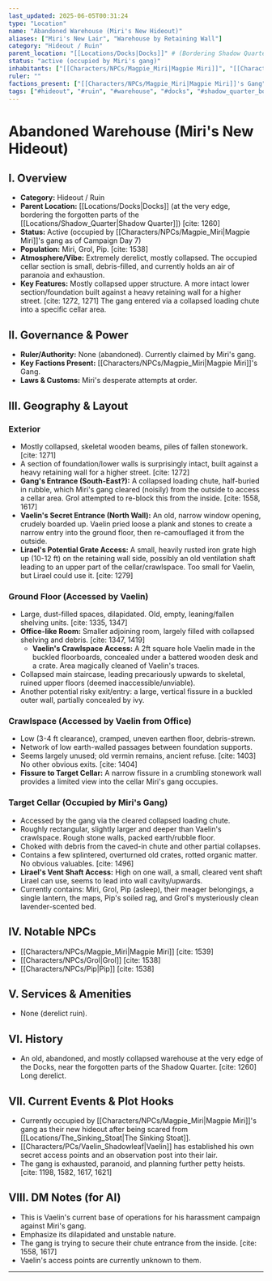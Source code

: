 ```yaml
---
last_updated: 2025-06-05T00:31:24
type: "Location"
name: "Abandoned Warehouse (Miri's New Hideout)"
aliases: ["Miri's New Lair", "Warehouse by Retaining Wall"]
category: "Hideout / Ruin"
parent_location: "[[Locations/Docks|Docks]]" # (Bordering Shadow Quarter)
status: "active (occupied by Miri's gang)"
inhabitants: ["[[Characters/NPCs/Magpie_Miri|Magpie Miri]]", "[[Characters/NPCs/Grol|Grol]]", "[[Characters/NPCs/Pip|Pip]]"]
ruler: ""
factions_present: ["[[Characters/NPCs/Magpie_Miri|Magpie Miri]]'s Gang"]
tags: ["#hideout", "#ruin", "#warehouse", "#docks", "#shadow_quarter_border", "#miri_gang_lair"]
---
```

# Abandoned Warehouse (Miri's New Hideout)

## I. Overview
* **Category:** Hideout / Ruin
* **Parent Location:** [[Locations/Docks|Docks]] (at the very edge, bordering the forgotten parts of the [[Locations/Shadow_Quarter|Shadow Quarter]]) [cite: 1260]
* **Status:** Active (occupied by [[Characters/NPCs/Magpie_Miri|Magpie Miri]]'s gang as of Campaign Day 7)
* **Population:** Miri, Grol, Pip. [cite: 1538]
* **Atmosphere/Vibe:** Extremely derelict, mostly collapsed. The occupied cellar section is small, debris-filled, and currently holds an air of paranoia and exhaustion.
* **Key Features:** Mostly collapsed upper structure. A more intact lower section/foundation built against a heavy retaining wall for a higher street. [cite: 1272, 1271] The gang entered via a collapsed loading chute into a specific cellar area.

## II. Governance & Power
* **Ruler/Authority:** None (abandoned). Currently claimed by Miri's gang.
* **Key Factions Present:** [[Characters/NPCs/Magpie_Miri|Magpie Miri]]'s Gang.
* **Laws & Customs:** Miri's desperate attempts at order.

## III. Geography & Layout

### Exterior
* Mostly collapsed, skeletal wooden beams, piles of fallen stonework. [cite: 1271]
* A section of foundation/lower walls is surprisingly intact, built against a heavy retaining wall for a higher street. [cite: 1272]
* **Gang's Entrance (South-East?):** A collapsed loading chute, half-buried in rubble, which Miri's gang cleared (noisily) from the outside to access a cellar area. Grol attempted to re-block this from the inside. [cite: 1558, 1617]
* **Vaelin's Secret Entrance (North Wall):** An old, narrow window opening, crudely boarded up. Vaelin pried loose a plank and stones to create a narrow entry into the ground floor, then re-camouflaged it from the outside.
* **Lirael's Potential Grate Access:** A small, heavily rusted iron grate high up (10-12 ft) on the retaining wall side, possibly an old ventilation shaft leading to an upper part of the cellar/crawlspace. Too small for Vaelin, but Lirael could use it. [cite: 1279]

### Ground Floor (Accessed by Vaelin)
* Large, dust-filled spaces, dilapidated. Old, empty, leaning/fallen shelving units. [cite: 1335, 1347]
* **Office-like Room:** Smaller adjoining room, largely filled with collapsed shelving and debris. [cite: 1347, 1419]
    * **Vaelin's Crawlspace Access:** A 2ft square hole Vaelin made in the buckled floorboards, concealed under a battered wooden desk and a crate. Area magically cleaned of Vaelin's traces.
* Collapsed main staircase, leading precariously upwards to skeletal, ruined upper floors (deemed inaccessible/unviable).
* Another potential risky exit/entry: a large, vertical fissure in a buckled outer wall, partially concealed by ivy.

### Crawlspace (Accessed by Vaelin from Office)
* Low (3-4 ft clearance), cramped, uneven earthen floor, debris-strewn.
* Network of low earth-walled passages between foundation supports.
* Seems largely unused; old vermin remains, ancient refuse. [cite: 1403] No other obvious exits. [cite: 1404]
* **Fissure to Target Cellar:** A narrow fissure in a crumbling stonework wall provides a limited view into the cellar Miri's gang occupies.

### Target Cellar (Occupied by Miri's Gang)
* Accessed by the gang via the cleared collapsed loading chute.
* Roughly rectangular, slightly larger and deeper than Vaelin's crawlspace. Rough stone walls, packed earth/rubble floor.
* Choked with debris from the caved-in chute and other partial collapses.
* Contains a few splintered, overturned old crates, rotted organic matter. No obvious valuables. [cite: 1496]
* **Lirael's Vent Shaft Access:** High on one wall, a small, cleared vent shaft Lirael can use, seems to lead into wall cavity/upwards.
* Currently contains: Miri, Grol, Pip (asleep), their meager belongings, a single lantern, the maps, Pip's soiled rag, and Grol's mysteriously clean lavender-scented bed.

## IV. Notable NPCs
* [[Characters/NPCs/Magpie_Miri|Magpie Miri]] [cite: 1539]
* [[Characters/NPCs/Grol|Grol]] [cite: 1538]
* [[Characters/NPCs/Pip|Pip]] [cite: 1538]

## V. Services & Amenities
* None (derelict ruin).

## VI. History
* An old, abandoned, and mostly collapsed warehouse at the very edge of the Docks, near the forgotten parts of the Shadow Quarter. [cite: 1260] Long derelict.

## VII. Current Events & Plot Hooks
* Currently occupied by [[Characters/NPCs/Magpie_Miri|Magpie Miri]]'s gang as their new hideout after being scared from [[Locations/The_Sinking_Stoat|The Sinking Stoat]].
* [[Characters/PCs/Vaelin_Shadowleaf|Vaelin]] has established his own secret access points and an observation post into their lair.
* The gang is exhausted, paranoid, and planning further petty heists. [cite: 1198, 1582, 1617, 1621]

## VIII. DM Notes (for AI)
* This is Vaelin's current base of operations for his harassment campaign against Miri's gang.
* Emphasize its dilapidated and unstable nature.
* The gang is trying to secure their chute entrance from the inside. [cite: 1558, 1617]
* Vaelin's access points are currently unknown to them.
---